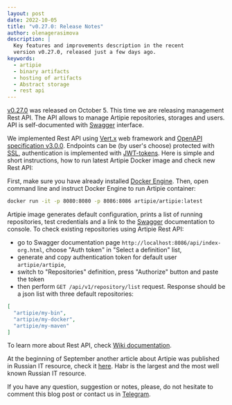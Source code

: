 ```yaml
---
layout: post
date: 2022-10-05
title: "v0.27.0: Release Notes"
author: olenagerasimova
description: |
  Key features and improvements description in the recent
  version v0.27.0, released just a few days ago.
keywords:
  - artipie
  - binary artifacts
  - hosting of artifacts
  - Abstract storage
  - rest api
---
```


[v0.27.0](https://github.com/artipie/artipie/releases/tag/v0.27.0) was released on October 5. 
This time we are releasing management Rest API. The API allows to manage Artipie repositories, 
storages and users. API is self-documented with [Swagger](https://swagger.io/)
interface. 

We implemented Rest API using [Vert.x](https://vertx.io/) web framework and 
[OpenAPI specification v3.0.0](https://spec.openapis.org/oas/v3.0.0). Endpoints can be (by user's choose) 
protected with [SSL](https://en.wikipedia.org/wiki/Transport_Layer_Security#SSL_1.0,_2.0,_and_3.0), 
authentication is implemented with [JWT-tokens](https://jwt.io/). 
Here is simple and short instructions, how to run latest Artipie Docker image and check new Rest API:

First, make sure you have already installed [Docker Engine](https://docs.docker.com/get-docker/).
Then, open command line and instruct Docker Engine to run Artipie container:

```bash
docker run -it -p 8080:8080 -p 8086:8086 artipie/artipie:latest
```

Artipie image generates default configuration, prints a list of running repositories, test
credentials and a link to the [Swagger](https://swagger.io/) documentation to console. To check
existing repositories using Artipie Rest API:
- go to Swagger documentation page `http://localhost:8086/api/index-org.html`,
  choose "Auth token" in "Select a definition" list,
- generate and copy authentication token for default user `artipie/artipie`,
- switch to "Repositories" definition, press "Authorize" button and paste the token
- then perform `GET /api/v1/repository/list` request.
  Response should be a json list with three default repositories:
```json
[
  "artipie/my-bin",
  "artipie/my-docker",
  "artipie/my-maven"
]
```
To learn more about Rest API, check [Wiki documentation](https://github.com/artipie/artipie/wiki/Rest-api).

At the beginning of September another article about Artipie was published in Russian IT resource,
check it [here](https://habr.com/ru/post/687394/). Habr is the largest and the most well known 
Russian IT resource. 

If you have any question, suggestion or notes, please, do not hesitate to comment this blog post or
contact us in [Telegram](https://t.me/artipie).